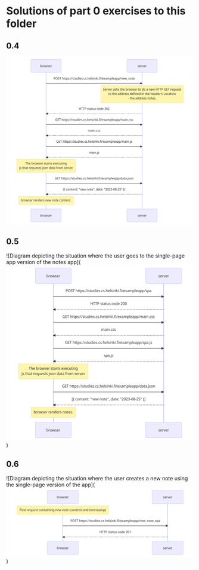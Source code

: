 # Solutions of part 0 exercises to this folder

## 0.4

![Diagram depicting the situation where the user creates a new note on the page](mermaid-diagram-2023-08-25-103741.png)

## 0.5

![Diagram depicting the situation where the user goes to the single-page app version of the notes app](![Alt text](mermaid-diagram-2023-08-25-105135.png))

## 0.6

![Diagram depicting the situation where the user creates a new note using the single-page version of the app](![Alt text](mermaid-diagram-2023-08-25-105830.png))
